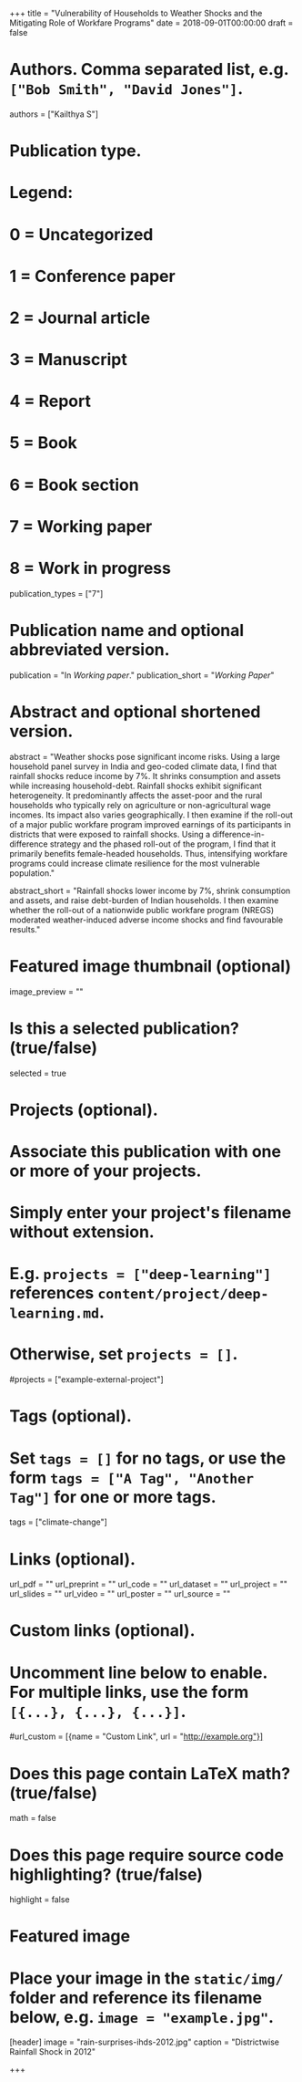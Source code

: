 +++
title = "Vulnerability of Households to Weather Shocks and the Mitigating Role of Workfare Programs"
date = 2018-09-01T00:00:00
draft = false

# Authors. Comma separated list, e.g. `["Bob Smith", "David Jones"]`.
authors = ["Kailthya S"]

# Publication type.
# Legend:
# 0 = Uncategorized
# 1 = Conference paper
# 2 = Journal article
# 3 = Manuscript
# 4 = Report
# 5 = Book
# 6 = Book section
# 7 = Working paper
# 8 = Work in progress
publication_types = ["7"]

# Publication name and optional abbreviated version.
publication = "In *Working paper*."
publication_short = "*Working Paper*"

# Abstract and optional shortened version.
abstract = "Weather shocks pose significant income risks. Using a large household panel survey in India and geo-coded climate data, I find that rainfall shocks reduce income by 7%. It shrinks consumption and assets while increasing household-debt. Rainfall shocks exhibit significant heterogeneity. It predominantly affects the asset-poor and the rural households who typically rely on agriculture or non-agricultural wage incomes. Its impact also varies geographically. I then examine if the roll-out of a major public workfare program improved earnings of its participants in districts that were exposed to rainfall shocks. Using a difference-in-difference strategy and the phased roll-out of the program, I find that it primarily benefits female-headed households. Thus, intensifying workfare programs could increase climate resilience for the most vulnerable population."

abstract_short = "Rainfall shocks lower income by 7%, shrink consumption and assets, and raise debt-burden of Indian households. I then examine whether the roll-out of a nationwide public workfare program (NREGS) moderated weather-induced adverse income shocks and find favourable results."

# Featured image thumbnail (optional)
image_preview = ""

# Is this a selected publication? (true/false)
selected = true

# Projects (optional).
#   Associate this publication with one or more of your projects.
#   Simply enter your project's filename without extension.
#   E.g. `projects = ["deep-learning"]` references `content/project/deep-learning.md`.
#   Otherwise, set `projects = []`.
#projects = ["example-external-project"]

# Tags (optional).
#   Set `tags = []` for no tags, or use the form `tags = ["A Tag", "Another Tag"]` for one or more tags.
tags = ["climate-change"]

# Links (optional).
url_pdf = ""
url_preprint = ""
url_code = ""
url_dataset = ""
url_project = ""
url_slides = ""
url_video = ""
url_poster = ""
url_source = ""

# Custom links (optional).
#   Uncomment line below to enable. For multiple links, use the form `[{...}, {...}, {...}]`.
#url_custom = [{name = "Custom Link", url = "http://example.org"}]

# Does this page contain LaTeX math? (true/false)
math = false

# Does this page require source code highlighting? (true/false)
highlight = false

# Featured image
# Place your image in the `static/img/` folder and reference its filename below, e.g. `image = "example.jpg"`.
[header]
image = "rain-surprises-ihds-2012.jpg"
caption = "Districtwise Rainfall Shock in 2012"

+++
